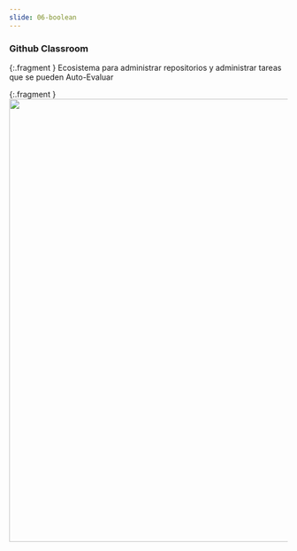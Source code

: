 ```yaml
---
slide: 06-boolean
---
```


### Github Classroom

{:.fragment }
Ecosistema para administrar repositorios y administrar tareas que se pueden Auto-Evaluar

{:.fragment }
<img src="https://res.cloudinary.com/boolean-spa/image/upload/v1659651317/events/CLASSROOM1_uivhih.png" width="800">